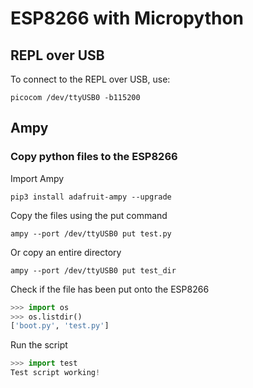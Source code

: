 # ESP8266 with Micropython

## REPL over USB

To connect to the REPL over USB, use:

```
picocom /dev/ttyUSB0 -b115200
```

## Ampy

### Copy python files to the ESP8266

Import Ampy

```
pip3 install adafruit-ampy --upgrade
```

Copy the files using the put command

```
ampy --port /dev/ttyUSB0 put test.py
```

Or copy an entire directory

```
ampy --port /dev/ttyUSB0 put test_dir
```

Check if the file has been put onto the ESP8266

```python
>>> import os
>>> os.listdir()
['boot.py', 'test.py']
```

Run the script

```python
>>> import test
Test script working!
```

